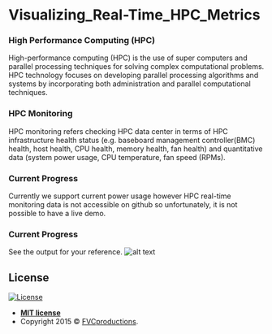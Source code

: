 # Visualizing_Real-Time_HPC_Metrics

### High Performance Computing (HPC)
High-performance computing (HPC) is the use of super computers and parallel processing techniques for solving complex computational problems. HPC technology focuses on developing parallel processing algorithms and systems by incorporating both administration and parallel computational techniques.

### HPC Monitoring 
HPC monitoring refers checking HPC data center in terms of HPC infrastructure health status (e.g. baseboard management controller(BMC) health, host health, CPU health, memory health, fan health) and quantitative data (system power usage, CPU temperature, fan speed (RPMs). 

### Current Progress
Currently we support current power usage however HPC real-time monitoring data is not accessible on github so unfortunately, it is not possible to have a live demo.

### Current Progress
See the output for your reference.
![alt text](https://raw.githubusercontent.com/username/projectname/branch/path/to/img.png)

## License

[![License](http://img.shields.io/:license-mit-blue.svg?style=flat-square)](http://badges.mit-license.org)

- **[MIT license](http://opensource.org/licenses/mit-license.php)**
- Copyright 2015 © <a href="http://fvcproductions.com" target="_blank">FVCproductions</a>.
